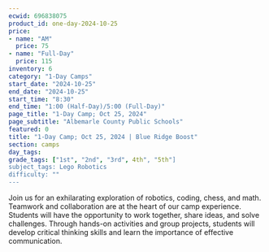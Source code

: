```yaml
---
ecwid: 696838075
product_id: one-day-2024-10-25
price:
- name: "AM"
  price: 75
- name: "Full-Day"
  price: 115
inventory: 6
category: "1-Day Camps"
start_date: "2024-10-25"
end_date: "2024-10-25"
start_time: "8:30"
end_time: "1:00 (Half-Day)/5:00 (Full-Day)"
page_title: "1-Day Camp; Oct 25, 2024"
page_subtitle: "Albemarle County Public Schools"
featured: 0
title: "1-Day Camp; Oct 25, 2024 | Blue Ridge Boost"
section: camps
day_tags: 
grade_tags: ["1st", "2nd", "3rd", 4th", "5th"]
subject_tags: Lego Robotics
difficulty: ""
---
```

Join us for an exhilarating exploration of robotics, coding, chess, and math. Teamwork and collaboration are at the heart of our camp experience. Students will have the opportunity to work together, share ideas, and solve challenges. Through hands-on activities and group projects, students will develop critical thinking skills and learn the importance of effective communication.
